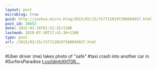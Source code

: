 ```yaml
---
layout: post
microblog: true
guid: http://joshua.micro.blog/2015/03/15/t577120197380694017.html
post_id: 38652
date: 2015-03-16T01:52:32+1100
lastmod: 2019-07-30T17:41:36+1100
type: post
url: /2015/03/15/t577120197380694017.html
---
```

#Uber driver (me) takes photo of "safe" #taxi crash into another car in #SurfersParadise [t.co/ldmhXHT0R...](http://t.co/ldmhXHT0Rc)
